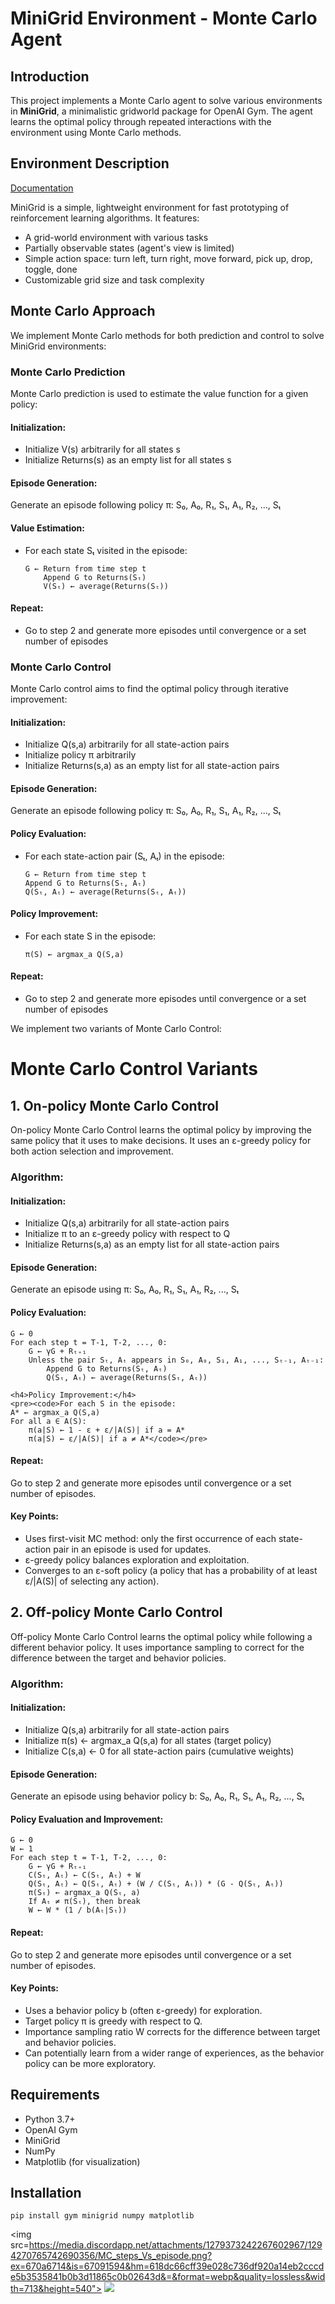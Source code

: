 <h1>MiniGrid Environment - Monte Carlo Agent</h1>


<h2 id="introduction">Introduction</h2>
    <p>This project implements a Monte Carlo agent to solve various environments in <strong>MiniGrid</strong>, a minimalistic gridworld package for OpenAI Gym. The agent learns the optimal policy through repeated interactions with the environment using Monte Carlo methods.</p>

<h2 id="environment-description">Environment Description</h2>

   <a href="https://minigrid.farama.org/environments/minigrid/EmptyEnv/">Documentation</a>
    <p>MiniGrid is a simple, lightweight environment for fast prototyping of reinforcement learning algorithms. It features:</p>
    <ul>
        <li>A grid-world environment with various tasks</li>
        <li>Partially observable states (agent's view is limited)</li>
        <li>Simple action space: turn left, turn right, move forward, pick up, drop, toggle, done</li>
        <li>Customizable grid size and task complexity</li>
    </ul>
    

 <h2 id="monte-carlo-approach">Monte Carlo Approach</h2>
    <p>We implement Monte Carlo methods for both prediction and control to solve MiniGrid environments:</p>

<h3 id="monte-carlo-prediction">Monte Carlo Prediction</h3>
    <p>Monte Carlo prediction is used to estimate the value function for a given policy:</p>
    <h4>Initialization:</h4>
    <ul>
        <li>Initialize V(s) arbitrarily for all states s</li>
        <li>Initialize Returns(s) as an empty list for all states s</li>
    </ul>

<h4>Episode Generation:</h4>
<p>Generate an episode following policy π: S₀, A₀, R₁, S₁, A₁, R₂, ..., Sₜ</p>

<h4>Value Estimation:</h4>
    <ul>
        <li>For each state Sₜ visited in the episode:</li>
        <pre><code>G ← Return from time step t
    Append G to Returns(Sₜ)
    V(Sₜ) ← average(Returns(Sₜ))</code></pre>
    </ul>

<h4>Repeat:</h4>
    <ul>
        <li>Go to step 2 and generate more episodes until convergence or a set number of episodes</li>
    </ul>

<h3 id="monte-carlo-control">Monte Carlo Control</h3>
    <p>Monte Carlo control aims to find the optimal policy through iterative improvement:</p>

<h4>Initialization:</h4>
    <ul>
        <li>Initialize Q(s,a) arbitrarily for all state-action pairs</li>
        <li>Initialize policy π arbitrarily</li>
        <li>Initialize Returns(s,a) as an empty list for all state-action pairs</li>
    </ul>
    <h4>Episode Generation:</h4>
    <p>Generate an episode following policy π: S₀, A₀, R₁, S₁, A₁, R₂, ..., Sₜ</p>

<h4>Policy Evaluation:</h4>
    <ul>
        <li>For each state-action pair (Sₜ, Aₜ) in the episode:</li>
        <pre><code>G ← Return from time step t
Append G to Returns(Sₜ, Aₜ)
Q(Sₜ, Aₜ) ← average(Returns(Sₜ, Aₜ))</code></pre>
    </ul>

 <h4>Policy Improvement:</h4>
    <ul>
        <li>For each state S in the episode:</li>
        <pre><code>π(S) ← argmax_a Q(S,a)</code></pre>
    </ul>

 <h4>Repeat:</h4>
    <ul>
        <li>Go to step 2 and generate more episodes until convergence or a set number of episodes</li>
    </ul>

<p>We implement two variants of Monte Carlo Control:</p>
    <h1>Monte Carlo Control Variants</h1>

<h2>1. On-policy Monte Carlo Control</h2>
    <p>On-policy Monte Carlo Control learns the optimal policy by improving the same policy that it uses to make decisions. It uses an ε-greedy policy for both action selection and improvement.</p>
    <h3>Algorithm:</h3>
    <h4>Initialization:</h4>
    <ul>
        <li>Initialize Q(s,a) arbitrarily for all state-action pairs</li>
        <li>Initialize π to an ε-greedy policy with respect to Q</li>
        <li>Initialize Returns(s,a) as an empty list for all state-action pairs</li>
    </ul>
    <h4>Episode Generation:</h4>
    <p>Generate an episode using π: S₀, A₀, R₁, S₁, A₁, R₂, ..., Sₜ</p>
    <h4>Policy Evaluation:</h4>
    <pre><code>G ← 0
For each step t = T-1, T-2, ..., 0:
    G ← γG + Rₜ₊₁
    Unless the pair Sₜ, Aₜ appears in S₀, A₀, S₁, A₁, ..., Sₜ₋₁, Aₜ₋₁:
        Append G to Returns(Sₜ, Aₜ)
        Q(Sₜ, Aₜ) ← average(Returns(Sₜ, Aₜ))</code></pre>

    <h4>Policy Improvement:</h4>
    <pre><code>For each S in the episode:
    A* ← argmax_a Q(S,a)
    For all a ∈ A(S):
        π(a|S) ← 1 - ε + ε/|A(S)| if a = A*
        π(a|S) ← ε/|A(S)| if a ≠ A*</code></pre>
<h4>Repeat:</h4>
    <p>Go to step 2 and generate more episodes until convergence or a set number of episodes.</p>

   <h4>Key Points:</h4>
    <ul>
        <li>Uses first-visit MC method: only the first occurrence of each state-action pair in an episode is used for updates.</li>
        <li>ε-greedy policy balances exploration and exploitation.</li>
        <li>Converges to an ε-soft policy (a policy that has a probability of at least ε/|A(S)| of selecting any action).</li>
    </ul>

   <h2>2. Off-policy Monte Carlo Control</h2>
    <p>Off-policy Monte Carlo Control learns the optimal policy while following a different behavior policy. It uses importance sampling to correct for the difference between the target and behavior policies.</p>

   <h3>Algorithm:</h3>

   <h4>Initialization:</h4>
    <ul>
        <li>Initialize Q(s,a) arbitrarily for all state-action pairs</li>
        <li>Initialize π(s) ← argmax_a Q(s,a) for all states (target policy)</li>
        <li>Initialize C(s,a) ← 0 for all state-action pairs (cumulative weights)</li>
    </ul>

   <h4>Episode Generation:</h4>
    <p>Generate an episode using behavior policy b: S₀, A₀, R₁, S₁, A₁, R₂, ..., Sₜ</p>

   <h4>Policy Evaluation and Improvement:</h4>
    <pre><code>G ← 0
W ← 1
For each step t = T-1, T-2, ..., 0:
    G ← γG + Rₜ₊₁
    C(Sₜ, Aₜ) ← C(Sₜ, Aₜ) + W
    Q(Sₜ, Aₜ) ← Q(Sₜ, Aₜ) + (W / C(Sₜ, Aₜ)) * (G - Q(Sₜ, Aₜ))
    π(Sₜ) ← argmax_a Q(Sₜ, a)
    If Aₜ ≠ π(Sₜ), then break
    W ← W * (1 / b(Aₜ|Sₜ))</code></pre>

   <h4>Repeat:</h4>
    <p>Go to step 2 and generate more episodes until convergence or a set number of episodes.</p>

   <h4>Key Points:</h4>
    <ul>
        <li>Uses a behavior policy b (often ε-greedy) for exploration.</li>
        <li>Target policy π is greedy with respect to Q.</li>
        <li>Importance sampling ratio W corrects for the difference between target and behavior policies.</li>
        <li>Can potentially learn from a wider range of experiences, as the behavior policy can be more exploratory.</li>
    </ul>

  <h2 id="requirements">Requirements</h2>
    <ul>
        <li>Python 3.7+</li>
        <li>OpenAI Gym</li>
        <li>MiniGrid</li>
        <li>NumPy</li>
        <li>Matplotlib (for visualization)</li>
    </ul>

 <h2 id="installation">Installation</h2>
 <pre><code>pip install gym minigrid numpy matplotlib</code></pre>

<img src=https://media.discordapp.net/attachments/1279373242267602967/1294270765742690356/MC_steps_Vs_episode.png?ex=670a6714&is=67091594&hm=618dc66cff39e028c736df920a14eb2cccde5b3535841b0b3d11865c0b02643d&=&format=webp&quality=lossless&width=713&height=540">
 <img src="https://media.discordapp.net/attachments/1279373242267602967/1294270766036025404/MC_Reward_Vs_Episode.png?ex=670a6715&is=67091595&hm=6484cbbec3d2edff5637f4028638f9cf5ad57bcd1235ca95d2fe8a179c619bd7&=&format=webp&quality=lossless&width=720&height=540">